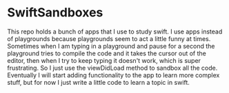 # SwiftSandboxes

This repo holds a bunch of apps that I use to study swift. I use apps instead of playgrounds because playgrounds seem to act a little funny at times. Sometimes when I am typing in a playground and pause for a second the playground tries to compile the code and it takes the cursor out of the editor, then when I try to keep typing it doesn't work, which is super frustrating. So I just use the viewDidLoad method to sandbox all the code. Eventually I will start adding functionality to the app to learn more complex stuff, but for now I just write a little code to learn a topic in swift.
